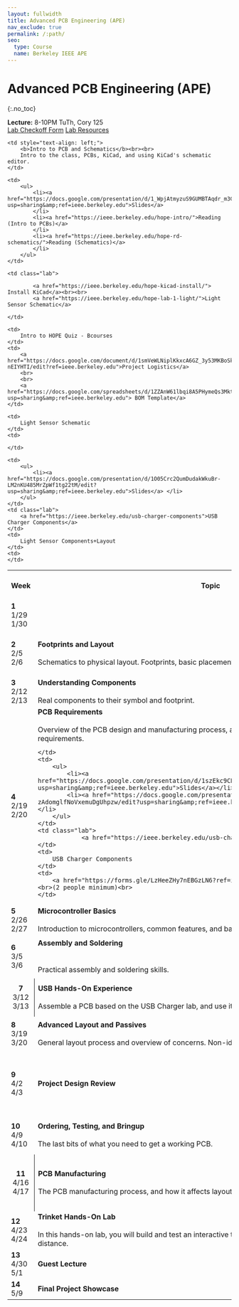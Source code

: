 ```yaml
---
layout: fullwidth
title: Advanced PCB Engineering (APE)
nav_exclude: true
permalink: /:path/
seo:
  type: Course
  name: Berkeley IEEE APE
---
```


# Advanced PCB Engineering (APE)
{:.no_toc}

**Lecture:** 8-10PM TuTh, Cory 125\
[Lab Checkoff Form](https://forms.gle/9t4jXXqQexWVYMTw5?ref=ieee.berkeley.edu)
[Lab Resources](https://drive.google.com/drive/folders/1p97kdv7-6Jbum-YiwUoHo9PsbTBzvS1a?usp=sharing&ref=ieee.berkeley.edu)

<table id="timeline" style="line-height: normal;">
    <tbody><tr>
      <th style="width: 5%;">Week</th>
      <th style="width: 35%;">Topic</th> 
      <th style="width: 15%;">Reference</th>
      <th style="width: 15%;">Lab</th>
      <th style="width: 15%;">Lab Checkoff Due</th>
      <th style="width: 15%;">Project Checkpoint</th>
    </tr><!--kg-card-end: html--><!--kg-card-begin: html--><tr>
    <td class="week">
        <strong>1</strong> <br> 
        1/29<br>1/30
    </td>
    
    <td style="text-align: left;">
        <b>Intro to PCB and Schematics</b><br><br>
        Intro to the class, PCBs, KiCad, and using KiCad's schematic editor.
    </td>
    
    <td>
        <ul>
        	<li><a href="https://docs.google.com/presentation/d/1_WpjAtmyzuS9GUMBTAqdr_m3CKrjq7B2jTPNEdKDj6Q/edit?usp=sharing&amp;ref=ieee.berkeley.edu">Slides</a>
            </li>
            <li><a href="https://ieee.berkeley.edu/hope-intro/">Reading (Intro to PCBs)</a>
            </li> 
            <li><a href="https://ieee.berkeley.edu/hope-rd-schematics/">Reading (Schematics)</a>
            </li> 
        </ul>
    </td>
    
    <td class="lab">
 
            <a href="https://ieee.berkeley.edu/hope-kicad-install/"> Install KiCad</a><br><br>
            <a href="https://ieee.berkeley.edu/hope-lab-1-light/">Light Sensor Schematic</a>
        
    </td>

    <td>
        Intro to HOPE Quiz - Bcourses
    </td>
    <td>
        <a href="https://docs.google.com/document/d/1smVeWLNiplKkxcA6GZ_3y53MKBoSkndNkYT-nEIYHTI/edit?ref=ieee.berkeley.edu">Project Logistics</a>
        <br>
        <br>
        <a href="https://docs.google.com/spreadsheets/d/1ZZAnW61lbqi8A5PHymeQs3MktsaBvQEssZroThjktFo/edit?usp=sharing&amp;ref=ieee.berkeley.edu"> BOM Template</a>
    </td>
    
</tr><!--kg-card-end: html--><!--kg-card-begin: html--><tr>
    <td class="week">
        <strong>2</strong> <br> 
        2/5<br>2/6
    </td>
    <td style="text-align: left;">
        <b>Footprints and Layout</b><br><br>
        Schematics to physical layout. Footprints, basic placement, and routing. 
    </td>
    <td>
        <ul>
            <li>
        <a href="https://docs.google.com/presentation/d/1ZEYT3n4YUe5rT5fIwE1vpuHBZgOFiZS5qvi10xDh4Ac/edit?usp=sharing&amp;ref=ieee.berkeley.edu">Slides</a> </li>
            <li><a href="https://ieee.berkeley.edu/hope-rd-schematics/">Reading (Schematics)</a></li>
        </ul>
    </td>
    <td class="lab"> 
        <a href="https://ieee.berkeley.edu/hope-light-sensor-digikey-search/">Light Sensor Components</a><br><br>
        <a href="https://ieee.berkeley.edu/hope-lab-2-layout/"> Light Sensor Layout</a>
    </td>
    	
    <td>
        Light Sensor Schematic
    </td>
    <td>
        
    </td>
</tr><!--kg-card-end: html--><!--kg-card-begin: html--><tr>
    <td class="week">
        <strong>3</strong> <br> 
        2/12<br>2/13
    </td>
    <td style="text-align: left;">
               <b>Understanding Components</b><br><br>
        Real components to their symbol and footprint.
    </td>
    	
    <td>
        <ul>
            <li><a href="https://docs.google.com/presentation/d/1O05Crc2QumDudakWkuBr-LM2nKU485MrZpWf1tg22tM/edit?usp=sharing&amp;ref=ieee.berkeley.edu">Slides</a> </li>
        </ul>
    </td>
    <td class="lab">
        <a href="https://ieee.berkeley.edu/usb-charger-components">USB Charger Components</a>
    </td>
    <td>
        Light Sensor Components+Layout
    </td>
    <td>
    </td>
</tr><!--kg-card-end: html--><!--kg-card-begin: html--><tr>
    <td class="week">
        <strong>4</strong> <br> 
        2/19<br>2/20
    </td>
    <td style="text-align: left;">
        <b>PCB Requirements</b><br><br>
        Overview of the PCB design and manufacturing process, and how it relates to engineering requirements.
        
    </td>
    <td>
        <ul>
            <li><a href="https://docs.google.com/presentation/d/1szEkc9CNWQVS2_0T3ZBreltsSnQH1pim4ilX3dekydc/edit?usp=sharing&amp;ref=ieee.berkeley.edu">Slides</a></li>
            <li><a href="https://docs.google.com/presentation/d/1_LhTxAqtXAgTtaF7BMxn-zAdomglfNoVxemuDgUhpzw/edit?usp=sharing&amp;ref=ieee.berkeley.edu">Symbol Creation Slides</a></li>
        </ul>
    </td>
    <td class="lab">
                <a href="https://ieee.berkeley.edu/usb-charger-part1/">USB Charger Schematic</a>
    </td>
    <td>
        USB Charger Components
    </td>
    <td>
        <a href="https://forms.gle/LzHeeZHy7nEBGzLN6?ref=ieee.berkeley.edu">Groups Due 2/21</a> <br>(2 people minimum)<br>
    </td>
</tr><!--kg-card-end: html--><!--kg-card-begin: html--><tr>
    <td class="week">
        <strong>5</strong> <br> 
        2/26<br>2/27
    </td>
    <td style="text-align: left;">
        <b>Microcontroller Basics</b><br><br>
        Introduction to microcontrollers, common features, and basic tips on adding them to PCBs
    </td>
    <td>
         <ul>
            <li><a href="https://docs.google.com/presentation/d/1CJfPpZ0wZff7xSfjeDne1GJ4E7e8GdqBduB-JG1Kv68/edit?usp=sharing&amp;ref=ieee.berkeley.edu">Slides</a></li>
        </ul>
    </td>
    <td class="lab">
        <a href="https://ieee.berkeley.edu/usb-charger-layout/">USB Charger Layout</a>
    </td>
    <td>
        USB Charger Schematic
    </td>
    <td>
<a href="http://berkie.ee/hope-fa24-project-proposal?ref=ieee.berkeley.edu">Proposal Due 2/28</a> 
    </td>
</tr><!--kg-card-end: html--><!--kg-card-begin: html--><tr>
    <td class="week">
        <strong>6</strong> <br> 
        3/5<br>3/6
    </td>
    <td style="text-align: left; line-height: 30px;">
        <b>Assembly and Soldering</b><br><br>
        Practical assembly and soldering skills.
    </td>
    <td>
        <ul>
            <li><a href="https://docs.google.com/presentation/d/1UOW9OISqjNoI4p-HWpmuwn0rZM6dTMwDFNixltQbm-8/edit?ref=ieee.berkeley.edu">Slides</a></li>
            <li><a href="https://ieee.berkeley.edu/footprint-creation/"> Creating Footprints </a></li>
        </ul>
    </td>
    <td class="lab">
		Soldering Practice
    </td>
    <td>
        USB Charger Layout
    </td>
    <td>
        Proposal Review
    </td>
</tr><!--kg-card-end: html--><!--kg-card-begin: html--><tr>
    <td style="border-right: 1px solid; text-align:center;">
        <strong>7</strong> <br> 
        3/12<br>3/13
    </td>
    <td style="text-align: left;">
        <strong>USB Hands-On Experience</strong><br><br>
        Assemble a PCB based on the USB Charger lab, and use it to charge your phone. 
    </td>
    <td>
    </td>
    <td class="lab">
        <a href="https://docs.google.com/presentation/d/10QwwdUPcAvdNy7LkakU-zVrh70OtulW7V5JNu-0g_cg/edit?ref=ieee.berkeley.edu#slide=id.gcb501ed038_0_0">USB Charger Hands-On Instructions</a><br>
    </td>
    <td>
    </td>
    <td>
        Project BOM &amp; Schematic Due 3/14
    </td>
</tr><!--kg-card-end: html--><!--kg-card-begin: html--><tr>
    <td class="week">
        <strong>8</strong> <br> 
        3/19<br>3/20
    </td>
    <td style="text-align: left;">
        <b>Advanced Layout and Passives</b><br><br>
        General layout process and overview of concerns. Non-ideal passives. 
    </td>
    <td>
        <ul><li><a href="https://docs.google.com/presentation/d/12JF1bfG0X4mbw5ZZFWQvI6EWk4TB9M_f-vcO1WBV-I8/edit?ref=ieee.berkeley.edu#slide=id.g11f980f9a13_1_191">Slides</a></li>
        <li><!--<a href="https://ieee.berkeley.edu/hope-assembly/">Extra Videos</a>--> Extra Videos</li></ul>
    </td>
    <td class="lab">
    </td>
    <td>
    </td>
    <td>
        Project Work Session
    </td>
</tr><!--kg-card-end: html--><!--kg-card-begin: html--><tr>
    <td class="week">
        <strong>9</strong> <br> 
        4/2<br>4/3
    </td>
    <td style="text-align: left;">
        <b>Project Design Review</b>
    </td>
    <td>
    </td>
    <td class="lab">
Project Design Review in Class<br>
        <a href="https://ieee.berkeley.edu/hope-project-logistics/">Design Review Requirements</a>
    </td>
    <td>
    </td>
    <td>
        Layout Due 4/4
    </td>
</tr><!--kg-card-end: html--><!--kg-card-begin: html--><tr>
    <td class="week">
        <strong>10</strong> <br> 
        4/9<br>4/10
    </td>
    <td style="text-align: left;">
        <b>Ordering, Testing, and Bringup</b><br><br>
        The last bits of what you need to get a working PCB. 
    </td>
    <td>
        <ul><li>
        <a href="https://docs.google.com/presentation/d/1P7q-aZrW74vWJZ5W2cMZ2pb7XZuToVQ3T6C_J3QnbIw/edit?ref=ieee.berkeley.edu">Slides</a>
		</li></ul>
    </td>
    <td class="lab">
        Project Worksession
    </td>
    <td>
    </td>
    <td>
        <strong>FINAL PCB files due 4/10 (Thursday)</strong>
    </td>
</tr><!--kg-card-end: html--><!--kg-card-begin: html--><tr>
    <td style="border-right: 1px solid; text-align:center;">
        <strong>11</strong> <br> 
        4/16<br>4/17
    </td>
    <td style="text-align: left;">
        <b>PCB Manufacturing</b><br><br>
        The PCB manufacturing process, and how it affects layout. Outputs for manufacturing. 
    </td>
    <td>
        <ul>
            <li><a href="https://docs.google.com/presentation/d/1gijMn5mIbhD0eUVxNSDjSfw6dI_Jonb3ylOAnf0B87k/edit?usp=sharing&amp;ref=ieee.berkeley.edu">Slides</a></li>
            <li><a href="https://ieee.berkeley.edu/hope-improving-your-layouts/">Reading (Layout Tips)</a></li>
            <li><a href="https://ieee.berkeley.edu/hope-pcb-manufacturing/">Video</a></li>
        </ul>
    </td>
    <td class="lab">

                
    </td>
    <td>
    </td>
    <td>
        
    </td>
</tr><!--kg-card-end: html--><!--kg-card-begin: html--><tr>
    <td class="week">
        <strong>12</strong> <br> 
        4/23<br>4/24
    </td>
    <td style="text-align: left;">
        <strong>Trinket Hands-On Lab</strong><br><br>
        In this hands-on lab, you will build and test an interactive trinket that senses touch, temperature, and distance.
    </td>
    <td>
            <ul><li>
        <a href="https://docs.google.com/presentation/d/1bOsTk5C67lthT3bNcFUVJ-5W1JC66FXKLbewiVcJpm0/edit?usp=sharing&amp;ref=ieee.berkeley.edu">Slides</a>
		</li></ul>
    </td>
    <td class="lab">
	<a href="https://ieee.berkeley.edu/hope-trinket-lab/">Trinket Lab</a>
    </td>
    <td>
        Trinket Prelab due
    </td>
    <td>
        Project Assembly
    </td>
</tr><!--kg-card-end: html--><!--kg-card-begin: html--><tr>
    <td class="week">
        <strong>13</strong> <br> 
        4/30<br>5/1
    </td>
    <td style="text-align: left;">
        <b>Guest Lecture</b>
    </td>
    <td>
    </td>
    <td class="lab">
    </td>
    <td>
    </td>
    <td>
    </td>
</tr><!--kg-card-end: html--><!--kg-card-begin: html--><tr>
    <td class="week">
        <strong>14</strong> <br> 
        5/9
    </td>
    <td style="text-align: left;">
        <b>Final Project Showcase</b>
    </td>
    <td>
    </td>
    <td class="lab">
    </td>
    <td>
    </td>
    <td>
    </td>
</tr><!--kg-card-end: html--><!--kg-card-begin: html--></tbody></table>

